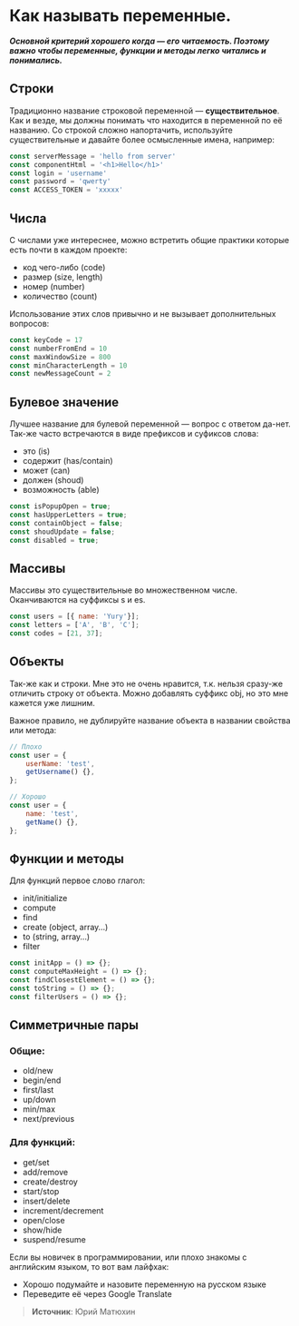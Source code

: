 # Как называть переменные.

_**Основной критерий хорошего когда — его читаемость. Поэтому важно чтобы переменные, функции и методы легко читались и понимались.**_

## Строки

Традиционно название строковой переменной — **существительное**. Как и везде, мы должны понимать что находится в переменной по её названию. Со строкой сложно напортачить, используйте существительные и давайте более осмысленные имена, например:

```javascript
const serverMessage = 'hello from server'
const componentHtml = '<h1>Hello</h1>'
const login = 'username'
const password = 'qwerty'
const ACCESS_TOKEN = 'xxxxx'
```

## Числа

С числами уже интереснее, можно встретить общие практики которые есть почти в каждом проекте:

- код чего-либо (code)
- размер (size, length)
- номер (number)
- количество (count)

Использование этих слов привычно и не вызывает дополнительных вопросов:

```javascript
const keyCode = 17
const numberFromEnd = 10
const maxWindowSize = 800
const minCharacterLength = 10
const newMessageCount = 2
```

## Булевое значение

Лучшее название для булевой переменной — вопрос с ответом да-нет. Так-же часто встречаются в виде префиксов и суфиксов слова:

- это (is)
- содержит (has/contain)
- может (can)
- должен (shoud)
- возможность (able)

```javascript
const isPopupOpen = true;
const hasUpperLetters = true;
const containObject = false;
const shoudUpdate = false;
const disabled = true;
```

## Массивы

Массивы это существительные во множественном числе. Оканчиваются на суффиксы s и es.

```javascript
const users = [{ name: 'Yury'}];
const letters = ['A', 'B', 'C'];
const codes = [21, 37];
```

## Объекты

Так-же как и строки. Мне это не очень нравится, т.к. нельзя сразу-же отличить строку от объекта. Можно добавлять суффикс obj, но это мне кажется уже лишним.

Важное правило, не дублируйте название объекта в названии свойства или метода:

```javascript
// Плохо
const user = {
    userName: 'test',
    getUsername() {},
};

// Хорошо
const user = {
    name: 'test',
    getName() {},
};
```

## Функции и методы

Для функций первое слово глагол:

- init/initialize
- compute
- find
- create (object, array…)
- to (string, array…)
- filter

```javascript
const initApp = () => {};
const computeMaxHeight = () => {};
const findClosestElement = () => {};
const toString = () => {};
const filterUsers = () => {};
```

## Симметричные пары

### Общие:

- old/new
- begin/end
- first/last
- up/down
- min/max
- next/previous

### Для функций:

- get/set
- add/remove
- create/destroy
- start/stop
- insert/delete
- increment/decrement
- open/close
- show/hide
- suspend/resume

Если вы новичек в программировании, или плохо знакомы с английским языком, то вот вам лайфхак:

- Хорошо подумайте и назовите переменную на русском языке
- Переведите её через Google Translate

> **Источник**: Юрий Матюхин
